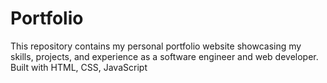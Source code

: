 # Portfolio
This repository contains my personal portfolio website showcasing my skills, projects, and experience as a software engineer and web developer. Built with HTML, CSS, JavaScript
